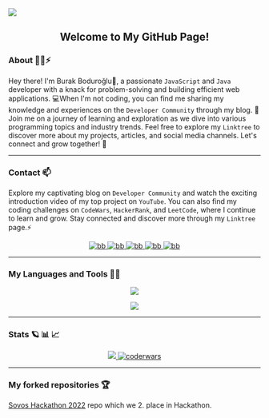 <img src="https://media.giphy.com/headers/GitHub/w8ZJLtJbmuph.gif"/>

<div align="center"> 
<h2>Welcome to My GitHub Page!</h2>
</div>

### About :technologist:⚡

Hey there! I'm Burak Boduroğlu👋, a passionate `JavaScript` and `Java` developer with a knack for problem-solving and building efficient web applications. 💻When I'm not coding, you can find me sharing my knowledge and experiences on the `Developer Community` through my blog. 📝Join me on a journey of learning and exploration as we dive into various programming topics and industry trends. Feel free to explore my `Linktree` to discover more about my projects, articles, and social media channels. Let's connect and grow together! 🚀

<hr>

### Contact 📫
Explore my captivating blog on `Developer Community` and watch the exciting introduction video of my top project on `YouTube`. You can also find my coding challenges on `CodeWars`, `HackerRank`, and `LeetCode`, where I continue to learn and grow. Stay connected and discover more through my  `Linktree` page.⚡
<p align="center">
    <a href="https://linktr.ee/burakboduroglu" target="blank">
        <img src="https://img.shields.io/badge/linktree-39E09B?style=for-the-badge&logo=linktree&logoColor=white" alt="bb"/>
    </a>
    <a href="https://dev.to/burakboduroglu" target="blank">
        <img src="https://img.shields.io/badge/dev.to-0A0A0A?style=for-the-badge&logo=devdotto&logoColor=white" alt="bb"/>
    </a>
    <a href="https://youtube.com/@burakboduroglu" target="blank">
        <img src="https://img.shields.io/badge/YouTube-FF0000?style=for-the-badge&logo=youtube&logoColor=white" alt="bb"/>
    </a>
    <a href="https://www.codewars.com/users/burakboduroglu" target="blank">
        <img src="https://img.shields.io/badge/Codewars-B1361E?style=for-the-badge&logo=Codewars&logoColor=white" alt="bb"/>
    </a>
    <a href="https://leetcode.com/BurakBoduroglu/" target="blank">
        <img src="https://img.shields.io/badge/-LeetCode-FFA116?style=for-the-badge&logo=LeetCode&logoColor=black" alt="bb"/>
    </a>
</p>

<hr>

### My Languages and Tools 🌱🔭
<p align="center">
  <a href="https://skillicons.dev">
    <img src="https://skillicons.dev/icons?i=js,nodejs,express,mongodb,react,vite,materialui,supabase,git,docker,azure,bootstrap,css,html" />
  </a>
</p>

<p align="center">
  <a href="https://skillicons.dev">
    <img src="https://skillicons.dev/icons?i=java,spring,hibernate,maven,mysql,postgres,postman,py,sqlite,md,figma,devto,github,vscode" />
  </a>
</p>

<hr>

### Stats :ringed_planet: :bar_chart: :chart_with_upwards_trend:
<p align="center">
  <a href="https://github.com/anuraghazra/github-readme-stats">
    <img src="https://github-readme-stats.vercel.app/api/top-langs/?username=burakboduroglu&layout=compact&theme=github_dark" />
  </a>
  <a href="https://www.codewars.com/users/burakboduroglu" target="blank">
    <img src="https://www.codewars.com/users/burakboduroglu/badges/small" alt="coderwars"/>
  </a>
</p>
<hr>

### My forked repositories :trophy:

<a href="https://github.com/burakboduroglu/SovosHackathon2022"> Sovos Hackathon 2022</a> repo which we 2. place in Hackathon.

